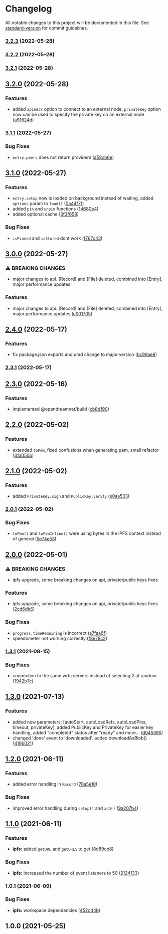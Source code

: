# Changelog

All notable changes to this project will be documented in this file. See [standard-version](https://github.com/conventional-changelog/standard-version) for commit guidelines.

### [3.2.3](https://github.com/dreamnettech/monorepo/compare/ipfs-v3.2.2...ipfs-v3.2.3) (2022-05-28)

### [3.2.2](https://github.com/dreamnettech/monorepo/compare/ipfs-v3.2.1...ipfs-v3.2.2) (2022-05-28)

### [3.2.1](https://github.com/dreamnettech/monorepo/compare/ipfs-v3.2.0...ipfs-v3.2.1) (2022-05-28)

## [3.2.0](https://github.com/dreamnettech/monorepo/compare/ipfs-v3.1.1...ipfs-v3.2.0) (2022-05-28)


### Features

* added `apiAddr` option to connect to an external node, `privateKey` option now can be used to specify the private key on an external node ([a91624d](https://github.com/dreamnettech/monorepo/commit/a91624da65e8d12f81e0392092b225d3f055d463))

### [3.1.1](https://github.com/dreamnettech/monorepo/compare/ipfs-v3.1.0...ipfs-v3.1.1) (2022-05-27)


### Bug Fixes

* `entry.peers` does not return providers ([a58cb6e](https://github.com/dreamnettech/monorepo/commit/a58cb6eb4ef2d6630e4b50208f6dcbc9a12b419c))

## [3.1.0](https://github.com/dreamnettech/monorepo/compare/ipfs-v3.0.0...ipfs-v3.1.0) (2022-05-27)


### Features

* `entry.setup` now is loaded on background instead of waiting, added `options` param to `load()` ([0a44f7f](https://github.com/dreamnettech/monorepo/commit/0a44f7febd84cf8ed1a4a9cb71398906567329e0))
* added `pin` and `unpin` functions ([14680e4](https://github.com/dreamnettech/monorepo/commit/14680e4a7d5dbff8a79ee302b19cc95999b74ea9))
* added optional cache ([3f3f658](https://github.com/dreamnettech/monorepo/commit/3f3f658fc091230aa474603b2cfe45765da0ce14))


### Bug Fixes

* `isPinned` and `isStored` dont work ([f767c43](https://github.com/dreamnettech/monorepo/commit/f767c436e5efab5dffe1011740dec23b13c86c14))

## [3.0.0](https://github.com/dreamnettech/monorepo/compare/ipfs-v2.4.0...ipfs-v3.0.0) (2022-05-27)


### ⚠ BREAKING CHANGES

* major changes to api. [Record] and [File] deleted, combined into [Entry], major performance updates

### Features

* major changes to api. [Record] and [File] deleted, combined into [Entry], major performance updates ([c001705](https://github.com/dreamnettech/monorepo/commit/c001705d49f819c9d768cd3a30ac4e82b1666907))

## [2.4.0](https://github.com/dreamnettech/monorepo/compare/ipfs-v2.3.1...ipfs-v2.4.0) (2022-05-17)


### Features

* fix package.json exports and umd change to major version ([bc99ae8](https://github.com/dreamnettech/monorepo/commit/bc99ae82fdb971e4533b9ed43d7901362ca44bfb))

### [2.3.1](https://github.com/dreamnettech/monorepo/compare/ipfs-v2.3.0...ipfs-v2.3.1) (2022-05-17)

## [2.3.0](https://github.com/dreamnettech/monorepo/compare/ipfs-v2.2.0...ipfs-v2.3.0) (2022-05-16)


### Features

* implemented @opendreamnet/build ([cb8d190](https://github.com/dreamnettech/monorepo/commit/cb8d19034f7871abb632ee50317771e4b9ea0d87))

## [2.2.0](https://github.com/dreamnettech/monorepo/compare/ipfs-v2.1.0...ipfs-v2.2.0) (2022-05-02)


### Features

* extended `toPem`, fixed confusions when generating pem, small refactor ([31a050b](https://github.com/dreamnettech/monorepo/commit/31a050bb9a671df8ae3bb256b9b7a036d546f4aa))

## [2.1.0](https://github.com/dreamnettech/monorepo/compare/ipfs-v2.0.1...ipfs-v2.1.0) (2022-05-02)


### Features

* added `PrivateKey.sign` and `PublicKey.verify` ([e0aa533](https://github.com/dreamnettech/monorepo/commit/e0aa533935d5f712b8945c95db3f8bfe011571a4))

### [2.0.1](https://github.com/dreamnettech/monorepo/compare/ipfs-v2.0.0...ipfs-v2.0.1) (2022-05-02)


### Bug Fixes

* `toPem()` and `toPemInline()` were using bytes in the IPFS context instead of general ([5e74e53](https://github.com/dreamnettech/monorepo/commit/5e74e53e877106c05967a2b041107c900cc980da))

## [2.0.0](https://github.com/dreamnettech/monorepo/compare/ipfs-v1.3.1...ipfs-v2.0.0) (2022-05-01)


### ⚠ BREAKING CHANGES

* ipfs upgrade, some breaking changes on api, private/public keys fixes

### Features

* ipfs upgrade, some breaking changes on api, private/public keys fixes ([2cd6db6](https://github.com/dreamnettech/monorepo/commit/2cd6db6bcac53de96aecd1df9968c5222c988651))


### Bug Fixes

* `progress.timeRemaining` is incorrect ([a7faa6f](https://github.com/dreamnettech/monorepo/commit/a7faa6f7441540ff3284a85cfb2a2e620f24d014))
* speedometer not working correctly ([f8e78c2](https://github.com/dreamnettech/monorepo/commit/f8e78c2c9b779e13951b60c4dd22066037b016e2))

### [1.3.1](https://github.com/dreamnettech/monorepo/compare/ipfs-v1.3.0...ipfs-v1.3.1) (2021-08-15)


### Bug Fixes

* connection to the same wrtc servers instead of selecting 2 at random. ([1942b7c](https://github.com/dreamnettech/monorepo/commit/1942b7c35795818ebd8248bce2ec8bb3dd1b51a6))

## [1.3.0](https://github.com/dreamnettech/monorepo/compare/ipfs-v1.2.0...ipfs-v1.3.0) (2021-07-13)


### Features

* added new parameters: [autoStart, autoLoadRefs, autoLoadPins, timeout, privateKey], added PublicKey and PrivateKey for easier key handling, added "completed" status after "ready" and more... ([d045395](https://github.com/dreamnettech/monorepo/commit/d0453953164d5c1386420a6b018e9a13ee1ab141))
* changed 'done' event to 'downloaded'. added downloadAsBlob() ([419b021](https://github.com/dreamnettech/monorepo/commit/419b0217ed206b2e2720b118401741983715cd80))

## [1.2.0](https://github.com/dreamnettech/monorepo/compare/ipfs-v1.1.0...ipfs-v1.2.0) (2021-06-11)


### Features

* added error handling in `Record` ([78a5e10](https://github.com/dreamnettech/monorepo/commit/78a5e109f8307925ab9664067f0521f822a29462))


### Bug Fixes

* improved error handling during `setup()` and `add()` ([9a207b4](https://github.com/dreamnettech/monorepo/commit/9a207b4e48211dc7ce64b277fe89c083483b044f))

## [1.1.0](https://github.com/dreamnettech/monorepo/compare/ipfs-v1.0.1...ipfs-v1.1.0) (2021-06-11)


### Features

* **ipfs:** added `getURL` and `getURLS` to get ([8d89cb8](https://github.com/dreamnettech/monorepo/commit/8d89cb8a1ef407f32bc8ba94314af8ad102bec6d))


### Bug Fixes

* **ipfs:** increased the number of event listeners to 50 ([2124133](https://github.com/dreamnettech/monorepo/commit/2124133162792eecf34aa638650fc48f8663b990))

### 1.0.1 (2021-06-09)


### Bug Fixes

* **ipfs:** workspace dependencies ([452c44b](https://github.com/dreamnettech/monorepo/commit/452c44b0ad62529afb94de4ddb5e0baa23772e8a))

## 1.0.0 (2021-05-25)
